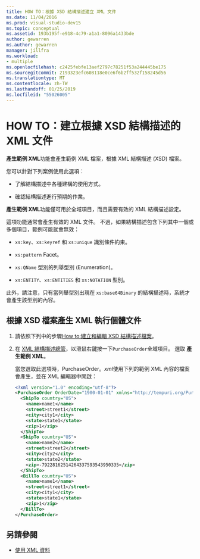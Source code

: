 ```yaml
---
title: HOW TO：根據 XSD 結構描述建立 XML 文件
ms.date: 11/04/2016
ms.prod: visual-studio-dev15
ms.topic: conceptual
ms.assetid: 193b195f-e918-4c79-a1a1-8096a1433bde
author: gewarren
ms.author: gewarren
manager: jillfra
ms.workload:
- multiple
ms.openlocfilehash: c2425febfe13aef2797c78251f53a244445be175
ms.sourcegitcommit: 2193323efc608118e0ce6f6b2ff532f158245d56
ms.translationtype: MT
ms.contentlocale: zh-TW
ms.lasthandoff: 01/25/2019
ms.locfileid: "55026005"
---
```

# <a name="how-to-create-an-xml-document-based-on-an-xsd-schema"></a>HOW TO：建立根據 XSD 結構描述的 XML 文件

**產生範例 XML**功能會產生範例 XML 檔案，根據 XML 結構描述 (XSD) 檔案。

 您可以針對下列案例使用此選項：

-   了解結構描述中各種建構的使用方式。

-   確認結構描述進行預期的作業。

**產生範例 XML**功能僅可用於全域項目，而且需要有效的 XML 結構描述設定。

這項功能通常會產生有效的 XML 文件。 不過，如果結構描述包含下列其中一個或多個項目，範例可能就會無效：

-   `xs:key`、`xs:keyref` 和 `xs:unique` 識別條件約束。

-   `xs:pattern` Facet。

-   `xs:QName` 型別的列舉型別 (Enumeration)。

-   `xs:ENTITY`、`xs:ENTITIES` 和 `xs:NOTATION` 型別。

此外，請注意，只有當列舉型別出現在 `xs:base64Binary` 的結構描述時，系統才會產生該型別的內容。

## <a name="to-generate-an-xml-instance-document-based-on-the-xsd-file"></a>根據 XSD 檔案產生 XML 執行個體文件

1.  請依照下列中的步驟[How to:建立和編輯 XSD 結構描述檔案](../xml-tools/how-to-create-and-edit-an-xsd-schema-file.md)。

2.  在  [XML 結構描述總管](../xml-tools/xml-schema-explorer.md)，以滑鼠右鍵按一下`PurchaseOrder`全域項目。 選取 **產生範例 XML**。

     當您選取此選項時，PurchaseOrder。*xml*使用下列的範例 XML 內容的檔案會產生，並在 XML 編輯器中開啟：

    ```xml
    <?xml version="1.0" encoding="utf-8"?>
    <PurchaseOrder OrderDate="1900-01-01" xmlns="http://tempuri.org/PurchaseOrderSchema.xsd">
      <ShipTo country="US">
        <name>name1</name>
        <street>street1</street>
        <city>city1</city>
        <state>state1</state>
        <zip>1</zip>
      </ShipTo>
      <ShipTo country="US">
        <name>name2</name>
        <street>street2</street>
        <city>city2</city>
        <state>state2</state>
        <zip>-79228162514264337593543950335</zip>
      </ShipTo>
      <BillTo country="US">
        <name>name1</name>
        <street>street1</street>
        <city>city1</city>
        <state>state1</state>
        <zip>1</zip>
      </BillTo>
    </PurchaseOrder>
    ```

## <a name="see-also"></a>另請參閱

- [使用 XML 資料](../xml-tools/working-with-xml-data.md)